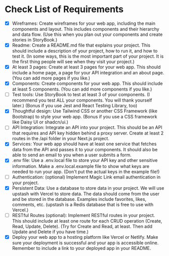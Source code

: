 # Check List of Requirements

- [x] Wireframes: Create wireframes for your web app, including the main components and layout. This includes components and their hierarchy and data flow. (Use this when you plan out your components and create stories in StoryBook.)
- [x] Readme: Create a README.md file that explains your project. This should include a description of your project, how to run it, and how to test it. (In some ways, this is the most important part of your project. It is the first thing people will see when they visit your project.)
- [x] At least 3 pages: Create at least 3 pages for your web app. This should include a home page, a page for your API integration and an about page. (You can add more pages if you like.)
- [x] Components: Create components for your web app. This should include at least 5 components. (You can add more components if you like.)
- [ ] Test tools: Use StoryBook to test at least 3 of your components. (I recommend you test ALL your components. You will thank yourself later.) (Bonus if you use Jest and React Testing Library, too)
- [x] Thoughtful design: Use Tailwind CSS or another CSS Framework (like Bootstrap) to style your web app. (Bonus if you use a CSS framework like Daisy UI or shadcn/ui.)
- [ ] API Integration: Integrate an API into your project. This should be an API that requires and API key hidden behind a proxy server. Create at least 2 routes in the /api folder in your Next.js project.
- [x] Services: Your web app should have at least one service that fetches data from the API and passes it to your components. It should also be able to send an email to you when a user submits a form.
- [x]  .env file: Use a .env.local file to store your API key and other sensitive information. Make a .env.local.example file to show what keys are needed to run your app. (Don't put the actual keys in the example file!)
- [ ] Authentication: (optional) Implement Magic Link email authentication in your project.
- [x] Persistent Data: Use a database to store data in your project. We will use upstash with Vercel to store data. The data should come from the user and be stored in the database. Examples include favorites, likes, comments, etc. (upstash is a Redis database that is free to use with Vercel.)
- [ ] RESTful Routes (optional): Implement RESTful routes in your project. This should include at least one route for each CRUD operation (Create, Read, Update, Delete). (Try for Create and Read, at least. Then add Update and Delete if you have time.)
- [x] Deploy your web app to a hosting platform like Vercel or Netlify. Make sure your deployment is successful and your app is accessible online. Remember to include a link to your deployed app in your README.